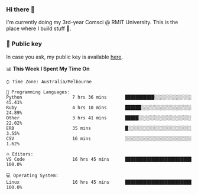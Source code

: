 ### Hi there 👋

I'm currently doing my 3rd-year Comsci @ RMIT University. This is the place where I build stuff 👀. 

### 🔑 Public key

In case you ask, my public key is available [here](https://public.auspham.dev/).

<!--START_SECTION:waka-->
📊 **This Week I Spent My Time On** 

```text
⌚︎ Time Zone: Australia/Melbourne

💬 Programming Languages: 
Python                   7 hrs 36 mins       ███████████░░░░░░░░░░░░░░   45.41% 
Ruby                     4 hrs 10 mins       ██████░░░░░░░░░░░░░░░░░░░   24.89% 
Other                    3 hrs 41 mins       █████░░░░░░░░░░░░░░░░░░░░   22.02% 
ERB                      35 mins             █░░░░░░░░░░░░░░░░░░░░░░░░   3.55% 
CSV                      16 mins             ░░░░░░░░░░░░░░░░░░░░░░░░░   1.62%

🔥 Editors: 
VS Code                  16 hrs 45 mins      █████████████████████████   100.0%

💻 Operating System: 
Linux                    16 hrs 45 mins      █████████████████████████   100.0%

```


<!--END_SECTION:waka-->

<!--
**rockmanvnx6/rockmanvnx6** is a ✨ _special_ ✨ repository because its `README.md` (this file) appears on your GitHub profile.

Here are some ideas to get you started:

- 🔭 I’m currently working on ...
- 🌱 I’m currently learning ...
- 👯 I’m looking to collaborate on ...
- 🤔 I’m looking for help with ...
- 💬 Ask me about ...
- 📫 How to reach me: ...
- 😄 Pronouns: ...
- ⚡ Fun fact: ...
-->
